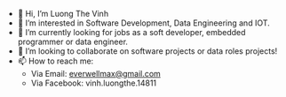- 👋 Hi, I’m Luong The Vinh
- 👀 I’m interested in Software Development, Data Engineering and IOT.
- 🌱 I’m currently looking for jobs as a soft developer, embedded programmer or data engineer.
- 💞️ I’m looking to collaborate on software projects or data roles projects!
- 📫 How to reach me:
  + Via Email: everwellmax@gmail.com
  + Via Facebook: vinh.luongthe.14811

